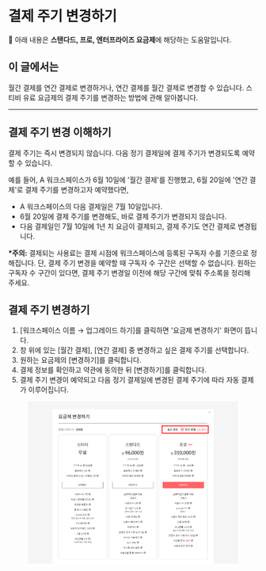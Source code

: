 # 결제 주기 변경하기

💬 아래 내용은 **스탠다드, 프로, 엔터프라이즈 요금제**에 해당하는 도움말입니다.

## 이 글에서는

월간 결제를 연간 결제로 변경하거나, 연간 결제를 월간 결제로 변경할 수 있습니다. 스티비 유료 요금제의 결제 주기를 변경하는 방법에 관해 알아봅니다.&#x20;

***

## 결제 주기 변경 이해하기 <a href="#h_01h1xrnqr0037avchewc6p2yjj" id="h_01h1xrnqr0037avchewc6p2yjj"></a>

결제 주기는 즉시 변경되지 않습니다. 다음 정기 결제일에 결제 주기가 변경되도록 예약할 수 있습니다.

예를 들어, A 워크스페이스가 6월 10일에 '월간 결제'를 진행했고, 6월 20일에 '연간 결제'로 결제 주기를 변경하고자 예약했다면,

* A 워크스페이스의 다음 결제일은 7월 10일입니다.
* 6월 20일에 결제 주기를 변경해도, 바로 결제 주기가 변경되지 않습니다.
* 다음 결제일인 7월 10일에 1년 치 요금이 결제되고, 결제 주기도 연간 결제로 변경됩니다.

**\*주의:** 결제되는 사용료는 결제 시점에 워크스페이스에 등록된 구독자 수를 기준으로 정해집니다. 단, 결제 주기 변경을 예약할 때 구독자 수 구간은 선택할 수 없습니다. 원하는 구독자 수 구간이 있다면, 결제 주기 변경일 이전에 해당 구간에 맞춰 주소록을 정리해 주세요.



## 결제 주기 변경하기 <a href="#h_01h1xrnww8dg58wyepf3zrcf5y" id="h_01h1xrnww8dg58wyepf3zrcf5y"></a>

1. \[워크스페이스 이름 → 업그레이드 하기]를 클릭하면 '요금제 변경하기' 화면이 뜹니다.
2. 창 위에 있는 \[월간 결제], \[연간 결제] 중 변경하고 싶은 결제 주기를 선택합니다.
3. 원하는 요금제의 \[변경하기]를 클릭합니다.
4. 결제 정보를 확인하고 약관에 동의한 뒤 \[변경하기]를 클릭합니다.
5. 결제 주기 변경이 예약되고 다음 정기 결제일에 변경된 결제 주기에 따라 자동 결제가 이루어집니다.

<figure><img src="../.gitbook/assets/image (92).png" alt=""><figcaption></figcaption></figure>
